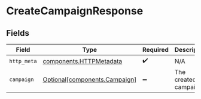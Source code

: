 # CreateCampaignResponse


## Fields

| Field                                                                | Type                                                                 | Required                                                             | Description                                                          |
| -------------------------------------------------------------------- | -------------------------------------------------------------------- | -------------------------------------------------------------------- | -------------------------------------------------------------------- |
| `http_meta`                                                          | [components.HTTPMetadata](../../models/components/httpmetadata.md)   | :heavy_check_mark:                                                   | N/A                                                                  |
| `campaign`                                                           | [Optional[components.Campaign]](../../models/components/campaign.md) | :heavy_minus_sign:                                                   | The created campaign.                                                |